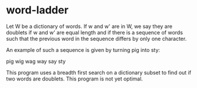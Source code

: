 # word-ladder

Let W be a dictionary of words. If w and w' are in W, we say they are doublets if w and w' are equal length and if there is a sequence of words such that the previous word in the sequence differs by only one character. 

An example of such a sequence is given by turning pig into sty:

pig
wig
wag
way
say
sty

This program uses a breadth first search on a dictionary subset to find out if two words are doublets. 
This program is not yet optimal.
